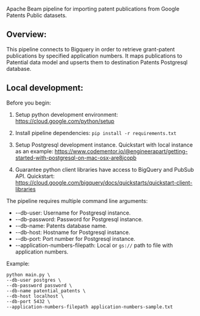 Apache Beam pipeline for importing patent publications from Google Patents Public datasets.

## Overview:

This pipeline connects to Bigquery in order to retrieve grant-patent publications by specified application numbers. It maps publications to Patential data model and upserts them to destination Patents Postgresql database.

## Local development:

Before you begin:

1. Setup python development environment: https://cloud.google.com/python/setup

2. Install pipeline dependencies: `pip install -r requirements.txt`

3. Setup Postgresql development instance.
Quickstart with local instance as an example: https://www.codementor.io/@engineerapart/getting-started-with-postgresql-on-mac-osx-are8jcopb

4. Guarantee python client libraries have access to BigQuery and PubSub API.
Quickstart: https://cloud.google.com/bigquery/docs/quickstarts/quickstart-client-libraries

The pipeline requires multiple command line arguments:

* --db-user: Username for Postgresql instance.
* --db-password: Password for Postgresql instance.
* --db-name: Patents database name.
* --db-host: Hostname for Postgresql instance.
* --db-port: Port number for Postgresql instance.
* --application-numbers-filepath: Local or ``gs://`` path to file with application numbers.

Example:
```
python main.py \
--db-user postgres \
--db-password password \
--db-name patential_patents \
--db-host localhost \
--db-port 5432 \
--application-numbers-filepath application-numbers-sample.txt
```
